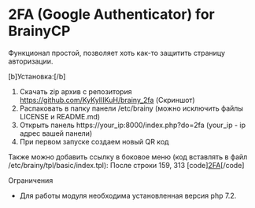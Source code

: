 # 2FA (Google Authenticator) for BrainyCP

Функционал простой, позволяет хоть как-то защитить страницу авторизации.

[b]Установка:[/b]
1) Скачать zip архив с репозитория https://github.com/KyKyIIIKuH/brainy_2fa (Скриншот)
2) Распаковать в папку панели /etc/brainy (можно исключить файлы LICENSE и README.md)
3) Открыть панель https://your_ip:8000/index.php?do=2fa (your_ip - ip адрес вашей панели)
4) При первом запуске создаем новый QR код

Также можно добавить ссылку в боковое меню (код вставлять в файл /etc/brainy/tpl/basic/index.tpl):
После строки 159, 313
[code]<a href="?do=2FA">2FA</a>[/code]

Ограничения
- Для работы модуля необходима установленная версия php 7.2.
